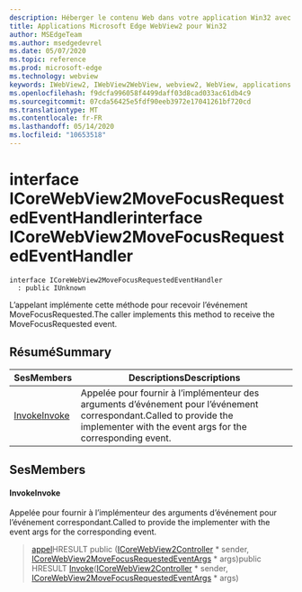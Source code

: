 ```yaml
---
description: Héberger le contenu Web dans votre application Win32 avec le contrôle Microsoft Edge WebView2
title: Applications Microsoft Edge WebView2 pour Win32
author: MSEdgeTeam
ms.author: msedgedevrel
ms.date: 05/07/2020
ms.topic: reference
ms.prod: microsoft-edge
ms.technology: webview
keywords: IWebView2, IWebView2WebView, webview2, WebView, applications Win32, Win32, Edge, ICoreWebView2, ICoreWebView2Controller, contrôle de navigateur, html Edge
ms.openlocfilehash: f9dcfa996058f4499daff03d8cad033ac61db4c9
ms.sourcegitcommit: 07cda56425e5fdf90eeb3972e17041261bf720cd
ms.translationtype: MT
ms.contentlocale: fr-FR
ms.lasthandoff: 05/14/2020
ms.locfileid: "10653518"
---
```

# <span data-ttu-id="5f517-104">interface ICoreWebView2MoveFocusRequestedEventHandler</span><span class="sxs-lookup"><span data-stu-id="5f517-104">interface ICoreWebView2MoveFocusRequestedEventHandler</span></span> 

```
interface ICoreWebView2MoveFocusRequestedEventHandler
  : public IUnknown
```

<span data-ttu-id="5f517-105">L’appelant implémente cette méthode pour recevoir l’événement MoveFocusRequested.</span><span class="sxs-lookup"><span data-stu-id="5f517-105">The caller implements this method to receive the MoveFocusRequested event.</span></span>

## <span data-ttu-id="5f517-106">Résumé</span><span class="sxs-lookup"><span data-stu-id="5f517-106">Summary</span></span>

 <span data-ttu-id="5f517-107">Ses</span><span class="sxs-lookup"><span data-stu-id="5f517-107">Members</span></span>                        | <span data-ttu-id="5f517-108">Descriptions</span><span class="sxs-lookup"><span data-stu-id="5f517-108">Descriptions</span></span>
--------------------------------|---------------------------------------------
[<span data-ttu-id="5f517-109">Invoke</span><span class="sxs-lookup"><span data-stu-id="5f517-109">Invoke</span></span>](#invoke) | <span data-ttu-id="5f517-110">Appelée pour fournir à l’implémenteur des arguments d’événement pour l’événement correspondant.</span><span class="sxs-lookup"><span data-stu-id="5f517-110">Called to provide the implementer with the event args for the corresponding event.</span></span>

## <span data-ttu-id="5f517-111">Ses</span><span class="sxs-lookup"><span data-stu-id="5f517-111">Members</span></span>

#### <span data-ttu-id="5f517-112">Invoke</span><span class="sxs-lookup"><span data-stu-id="5f517-112">Invoke</span></span> 

<span data-ttu-id="5f517-113">Appelée pour fournir à l’implémenteur des arguments d’événement pour l’événement correspondant.</span><span class="sxs-lookup"><span data-stu-id="5f517-113">Called to provide the implementer with the event args for the corresponding event.</span></span>

> <span data-ttu-id="5f517-114">[appel](#invoke)HRESULT public ([ICoreWebView2Controller](icorewebview2controller.md) \* sender, [ICoreWebView2MoveFocusRequestedEventArgs](icorewebview2movefocusrequestedeventargs.md) \* args)</span><span class="sxs-lookup"><span data-stu-id="5f517-114">public HRESULT [Invoke](#invoke)([ICoreWebView2Controller](icorewebview2controller.md) \* sender, [ICoreWebView2MoveFocusRequestedEventArgs](icorewebview2movefocusrequestedeventargs.md) \* args)</span></span>

